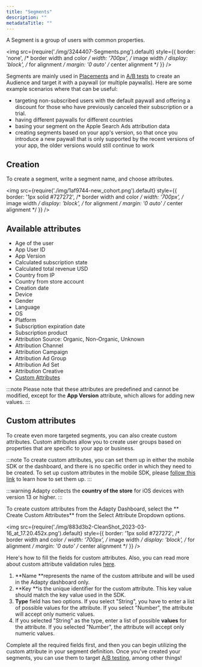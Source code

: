 ```yaml
---
title: "Segments"
description: ""
metadataTitle: ""
---
```


A Segment is a group of users with common properties.


<img
  src={require('./img/3244407-Segments.png').default}
  style={{
    border: 'none', /* border width and color */
    width: '700px', /* image width */
    display: 'block', /* for alignment */
    margin: '0 auto' /* center alignment */
  }}
/>





Segments are mainly used in [Placements](placements) and in [A/B tests](ab-tests) to create an Audience and target it with a paywall (or multiple paywalls). Here are some example scenarios where that can be useful:

- targeting non-subscribed users with the default paywall and offering a discount for those who have previously canceled their subscription or a trial.
- having different paywalls for different countries
- basing your segment on the Apple Search Ads attribution data
- creating segments based on your app's version, so that once you introduce a new paywall that is only supported by the recent versions of your app, the older versions would still continue to work

## Creation

To create a segment, write a segment name, and choose attributes.


<img
  src={require('./img/1af9744-new_cohort.png').default}
  style={{
    border: '1px solid #727272', /* border width and color */
    width: '700px', /* image width */
    display: 'block', /* for alignment */
    margin: '0 auto' /* center alignment */
  }}
/>





## Available attributes

- Age of the user
- App User ID
- App Version
- Calculated subscription state
- Calculated total revenue USD
- Country from IP
- Country from store account
- Creation date
- Device
- Gender
- Language
- OS
- Platform
- Subscription expiration date
- Subscription product
- Attribution Source: Organic, Non-Organic, Unknown
- Attribution Channel
- Attribution Campaign
- Attribution Ad Group
- Attribution Ad Set
- Attribution Creative
- [Custom Attributes](profiles-crm#custom-attributes)

:::note
Please note that these attributes are predefined and cannot be modified, except for the **App Version** attribute, which allows for adding new values.
:::

## Custom attributes

To create even more targeted segments, you can also create custom attributes. Custom attributes allow you to create user groups based on properties that are specific to your app or business.

:::note
To create custom attributes, you can set them up in either the mobile SDK or the dashboard, and there is no specific order in which they need to be created. To set up custom attributes in the mobile SDK, please [follow this link](setting-user-attributes#limit) to learn how to set them up.
:::

:::warning
Adapty collects the **country of the store** for iOS devices with version 13 or higher.
:::

To create custom attributes from the Adapty Dashboard, select the ** Create Custom Attributes** from the Select Attribute Dropdown options.


<img
  src={require('./img/883d3b2-CleanShot_2023-03-16_at_17.20.452x.png').default}
  style={{
    border: '1px solid #727272', /* border width and color */
    width: '700px', /* image width */
    display: 'block', /* for alignment */
    margin: '0 auto' /* center alignment */
  }}
/>





Here's how to fill the fields for custom attributes. Also, you can read more about custom attribute validation rules [here](profiles-crm#custom-attributes).

1. **Name **represents the name of the custom attribute and will be used in the Adapty dashboard only.
2. **Key **is the unique identifier for the custom attribute. This key value should match the key value used in the SDK. 
3. **Type** field has two options. If you select "String", you have to enter a list of possible values for the attribute. If you select "Number", the attribute will accept only numeric values.
4. If you selected "String" as the type, enter a list of possible **values** for the attribute. If you selected "Number", the attribute will accept only numeric values.

Complete all the required fields first, and then you can begin utilizing the custom attribute in your segment definition. Once you've created your segments, you can use them to target [A/B testing](ab-tests), among other things!